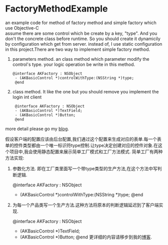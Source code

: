 # FactoryMethodExample
an example code for method of factory method and simple factory which use Objective-C   
assume there are some control which be create by a key, "type". And you don't the concrete class before runtime. So you should create it dynamicily by configuration which get from server. instead of, I use static configuration in this  project.There are two way to implement simple factory method.
1. parameters method. an class method which parameter  modify the control's type. your logic operation be write in this method.

       @interface AKFactory : NSObject
    	- (AKBasicControl *)controlWithType:(NSString *)type;
    	@end
2. class method. It like the one but you should remove you implement the login int client

    	@interface AKFactory : NSObject
    	- (AKBasicControl *)TextField;
    	- (AKBasicControl *)Button;
    	@end
      
more detail please go my [blog](http://www.jianshu.com/p/b811774ffef1).

假设客户端的配置应该由后台配置,我们通过这个配置来生成对应的表单.每一个表单的控件类型都由一个唯一标识符type控制.让type决定创建对应的控件对象.在这个项目中,我会使用静态配置来展示简单工厂模式和工厂方法模式.
简单工厂有两种方法实现:
1. 参数化方法. 即在工厂类里面写一个带type类型的生产方法,在这个方法中写判断逻辑.

   	@interface AKFactory : NSObject
   	- (AKBasicControl *)controlWithType:(NSString *)type;
   	@end
2. 为每一个产品类写一个生产方法.这种方法将原本的判断逻辑延迟到了客户端实现.

   	 @interface AKFactory : NSObject
	 - (AKBasicControl *)TextField;
   	 - (AKBasicControl *)Button;
   	 @end
更详细的内容请移步到我的[博客](http://www.jianshu.com/p/b811774ffef1).


